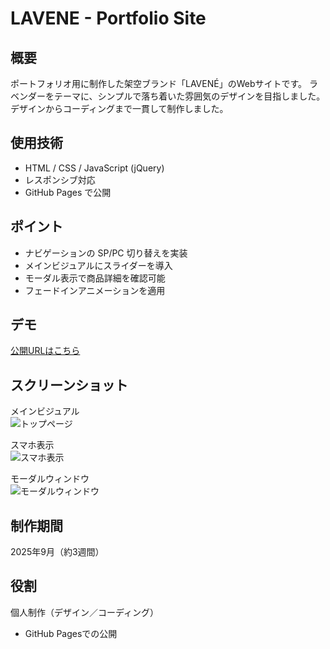 # LAVENE - Portfolio Site

## 概要
ポートフォリオ用に制作した架空ブランド「LAVENÉ」のWebサイトです。 ラベンダーをテーマに、シンプルで落ち着いた雰囲気のデザインを目指しました。
デザインからコーディングまで一貫して制作しました。

## 使用技術
- HTML / CSS / JavaScript (jQuery)
- レスポンシブ対応
- GitHub Pages で公開

## ポイント
- ナビゲーションの SP/PC 切り替えを実装
- メインビジュアルにスライダーを導入
- モーダル表示で商品詳細を確認可能
- フェードインアニメーションを適用

## デモ
[公開URLはこちら](https://github.com/takemura-cloud/LAVENE---Portfolio-Site.git)

## スクリーンショット
メインビジュアル  
![トップページ](LAVENÉ/screenshots/lavene-main.png)

スマホ表示  
![スマホ表示](LAVENÉ/screenshots/lavene-sp.png)

モーダルウィンドウ  
![モーダルウィンドウ](LAVENÉ/screenshots/lavene-modal.png)

## 制作期間
2025年9月（約3週間）

## 役割
個人制作（デザイン／コーディング）
- GitHub Pagesでの公開
